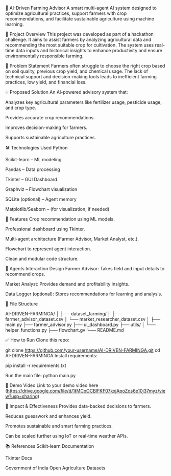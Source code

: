 🌾 AI-Driven Farming Advisor
A smart multi-agent AI system designed to optimize agricultural practices, support farmers with crop recommendations, and facilitate sustainable agriculture using machine learning.

🚀 Project Overview
This project was developed as part of a hackathon challenge. It aims to assist farmers by analyzing agricultural data and recommending the most suitable crop for cultivation. The system uses real-time data inputs and historical insights to enhance productivity and ensure environmentally responsible farming.

🎯 Problem Statement
Farmers often struggle to choose the right crop based on soil quality, previous crop yield, and chemical usage. The lack of technical support and decision-making tools leads to inefficient farming practices, low yield, and financial loss.

💡 Proposed Solution
An AI-powered advisory system that:

Analyzes key agricultural parameters like fertilizer usage, pesticide usage, and crop type.

Provides accurate crop recommendations.

Improves decision-making for farmers.

Supports sustainable agriculture practices.

🛠️ Technologies Used
Python

Scikit-learn – ML modeling

Pandas – Data processing

Tkinter – GUI Dashboard

Graphviz – Flowchart visualization

SQLite (optional) – Agent memory

Matplotlib/Seaborn – (for visualization, if needed)

🔧 Features
Crop recommendation using ML models.

Professional dashboard using Tkinter.

Multi-agent architecture (Farmer Advisor, Market Analyst, etc.).

Flowchart to represent agent interaction.

Clean and modular code structure.

🧠 Agents Interaction Design
Farmer Advisor: Takes field and input details to recommend crops.

Market Analyst: Provides demand and profitability insights.

Data Logger (optional): Stores recommendations for learning and analysis.

📁 File Structure

AI-DRIVEN-FARMINGA/
│
├── dataset_farming/
│   ├── farmer_advisor_dataset.csv
│   └── market_researcher_dataset.csv
│
├── main.py
├── farmer_advisor.py
├── ui_dashboard.py
├── utils/
│   └── helper_functions.py
├── flowchart.gv
└── README.md

✅ How to Run
Clone this repo:


git clone https://github.com/your-username/AI-DRIVEN-FARMINGA.git
cd AI-DRIVEN-FARMINGA
Install requirements:

pip install -r requirements.txt

Run the main file:
python main.py

🎥 Demo Video
Link to your demo video here (https://drive.google.com/file/d/1tMCoOCBlFKF07kxjApoZos6e10j37myz/view?usp=sharing)

📌 Impact & Effectiveness
Provides data-backed decisions to farmers.

Reduces guesswork and enhances yield.

Promotes sustainable and smart farming practices.

Can be scaled further using IoT or real-time weather APIs.

📚 References
Scikit-learn Documentation

Tkinter Docs

Government of India Open Agriculture Datasets

